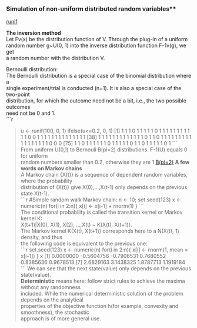 ### Simulation of non-uniform distributed random variables**  
[runif](http://blog.csdn.net/lilanfeng1991/article/details/18505723)   

**The inversion method**  
Let Fv(x) be the distribution function of V. Through the plug-in of a uniform  
random number g~U(0, 1) into the inverse distribution function F-1v(g), we get  
a random number with the distribution V.  

Bernoulli distribution:  
The Bernoulli distribution is a special case of the binomial distribution where a   
single experiment/trial is conducted (n=1). It is also a special case of the two-point  
distribution, for which the outcome need not be a bit, i.e., the two possible outcomes  
need not be 0 and 1.  
´´´r  
> u <- runif(100, 0, 1)
> ifelse(u<=0.2, 0, 1)
  [1] 1 1 1 0 1 1 1 1 1 0 1 1 1 1 1 1 1 1 1 1 1 0 0 1 1 1 1 1 1 1 1 1 1 1 1 1 1
 [38] 1 1 1 1 1 1 1 1 1 1 1 1 1 0 1 1 0 1 1 1 1 1 1 1 1 1 1 1 1 1 1 1 1 1 0 0 0
 [75] 1 1 0 1 1 1 1 1 1 0 1 1 1 1 1 0 1 1 0 1 1 1 1 1 0 1
´´´   
From uniform U(0,1) to Bernouli B(pi=2) distributions. F-1(U) equals 0 for uniform  
random numbers smaller than 0.2, otherwise they are 1
[B(pi=2)](http://i.imgur.com/sTHr7of.png)
**A few words on Markov chains**  
A Markov chain {X(t)} is a sequence of dependent random variables, where the probability  
distribution of {X(t)} give X(0),...,X(t-1) only depends on the previous state X(t-1).  
´´´r 
#Simple random walk Markov chain:
n <- 10; set.seed(123)
x <- numeric(n)
for(i in 2:n){
  x[i] <- x[i-1] + rnorm(1)
}
´´´  
The conditional probability is called the transition kernel or Markov kernel K:  
X(t+1)|X(0), X(1), X(2), ...,X(t) ~ K(X(t), X(t+1)).  
The Markov kernel K(X(t), X(t+1)) corresponds here to a N(X(t), 1) density, and thus  
the following code is equivalent to the previous one:  
´´´r
set.seed(123)
x <- numeric(n)
for(i in 2:n){
  x[i] <- rnorm(1, mean = x[i-1])
}
> x
 [1]  0.0000000 -0.5604756 -0.7906531  0.7680552  0.8385636  0.9678513
 [7]  2.6829163  3.1438325  1.8787713  1.1919184
´´´
We can see that the next state(value) only depends on the previous state(value).  
**Deterministic** means here: follow strict rules to achieve the maxima without any randomness  
included. While the numerical deterministic solution of the problem depends on the analytical  
properties of the objective function h(for example, convexity and smoothness), the stochastic  
approach is of more general use.  
